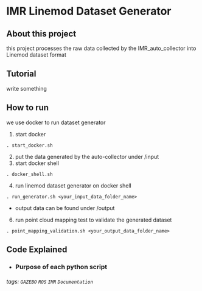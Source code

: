 IMR Linemod Dataset Generator
===

## About this project

this project processes the raw data collected by the IMR_auto_collector into Linemod dataset format

## Tutorial
write something
## How to run


		
we use docker to run dataset generator
 
1. start docker
```shell
. start_docker.sh
```
2. put the data generated by the auto-collector under /input 
3. start docker shell
```shell
. docker_shell.sh 
```
4. run linemod dataset generator on docker shell
```shell
. run_generator.sh <your_input_data_folder_name>
```
- output data can be found under /output
6. run point cloud mapping test to validate the generated dataset
```shell
. point_mapping_validation.sh <your_output_data_folder_name>
```
## Code Explained
* ### Purpose of each python script
###### tags: `GAZEBO` `ROS` `IMR` `Documentation`
